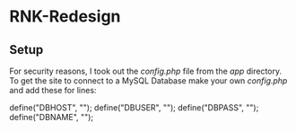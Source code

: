 # RNK-Redesign

## Setup ##
For security reasons, I took out the *config.php* file from the *app* directory.
To get the site to connect to a MySQL Database make your own *config.php* and add these for lines:

define("DBHOST", "<HOSTNAME>");
define("DBUSER", "<USERNAME>");
define("DBPASS", "<PASSWORD>");
define("DBNAME", "<DATABASE>");